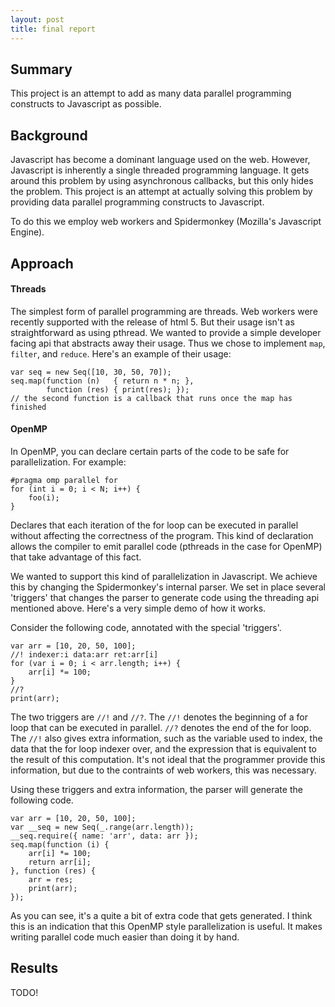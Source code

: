 ```yaml
---
layout: post
title: final report
---
```


## Summary ##

This project is an attempt to add as many data parallel programming constructs
to Javascript as possible.

## Background ##

Javascript has become a dominant language used on the web. However, Javascript
is inherently a single threaded programming language. It gets around this
problem by using asynchronous callbacks, but this only hides the problem. This
project is an attempt at actually solving this problem by providing data
parallel programming constructs to Javascript.

To do this we employ web workers and Spidermonkey (Mozilla's Javascript Engine).

## Approach ##

#### Threads ####

The simplest form of parallel programming are threads. Web workers were recently
supported with the release of html 5. But their usage isn't as straightforward
as using pthread. We wanted to provide a simple developer facing api that
abstracts away their usage. Thus we chose to implement `map`, `filter`, and
`reduce`. Here's an example of their usage:

    var seq = new Seq([10, 30, 50, 70]);
    seq.map(function (n)   { return n * n; },
            function (res) { print(res); });
    // the second function is a callback that runs once the map has finished

#### OpenMP ####

In OpenMP, you can declare certain parts of the code to be safe for
parallelization. For example:

    #pragma omp parallel for
    for (int i = 0; i < N; i++) {
        foo(i);
    }

Declares that each iteration of the for loop can be executed in parallel without
affecting the correctness of the program. This kind of declaration allows the
compiler to emit parallel code (pthreads in the case for OpenMP) that take
advantage of this fact.

We wanted to support this kind of parallelization in Javascript. We achieve this
by changing the Spidermonkey's internal parser. We set in place several
'triggers' that changes the parser to generate code using the threading api
mentioned above. Here's a very simple demo of how it works.

Consider the following code, annotated with the special 'triggers'.

    var arr = [10, 20, 50, 100];
    //! indexer:i data:arr ret:arr[i]
    for (var i = 0; i < arr.length; i++) {
        arr[i] *= 100;
    }
    //?
    print(arr);

The two triggers are `//!` and `//?`. The `//!` denotes the beginning of a for
loop that can be executed in parallel. `//?` denotes the end of the for loop.
The `//!` also gives extra information, such as the variable used to index, the
data that the for loop indexer over, and the expression that is equivalent to
the result of this computation. It's not ideal that the programmer provide this
information, but due to the contraints of web workers, this was necessary.

Using these triggers and extra information, the parser will generate the
following code.

    var arr = [10, 20, 50, 100];
    var __seq = new Seq(_.range(arr.length));
    __seq.require({ name: 'arr', data: arr });
    seq.map(function (i) {
        arr[i] *= 100;
        return arr[i];
    }, function (res) {
        arr = res;
        print(arr);
    });

As you can see, it's a quite a bit of extra code that gets generated. I think
this is an indication that this OpenMP style parallelization is useful. It makes
writing parallel code much easier than doing it by hand.

## Results ##

TODO!
